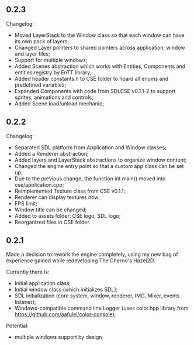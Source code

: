 ## 0.2.3 ##
Changelog:
+ Moved LayerStack to the Window class so that each window can have its own pack of layers;
+ Changed Layer pointers to shared pointers across application, window and layer files;
+ Support for multiple windows;
+ Added Scenes abstraction which works with Entities, Components and entities registry by EnTT library;
+ Added header constants.h to CSE folder to hoard all enums and predefined variables;
+ Expanded Components with code from SDLCSE v0.1.1-2 to support sprites, animations and controls;
+ Added Scene load/unload mechanic;

## 0.2.2 ##
Changelog:
+ Separated SDL platform from Application and Window classes;
+ Added a Renderer abstraction;
+ Added layers and LayerStack abstractions to organize window content;
+ Changed the engine entry point so that a custom app class can be set up;
+ Due to the previous change, the function int main() moved into cse/application.cpp;
+ Reimplemented Texture class from CSE v0.1.1;
+ Renderer can display textures now;
+ FPS limit;
+ Window title can be changed;
+ Added to assets folder: CSE logo, SDL logo;
+ Reorganized files in CSE folder.

## 0.2.1 ##
Made a decision to rework the engine completely, using my new bag of experience gained while redeveloping The Cherno's Hazel2D.

Currently there is:
+ Initial application class;
+ Initial window class (which initializes SDL);
+ SDL initialization (core system, window, renderer, IMG, Mixer, events listener);
+ Windows-compatible command line Logger (uses color.hpp library from https://github.com/aafulei/color-console);

Potential:
+ multiple windows support by design


